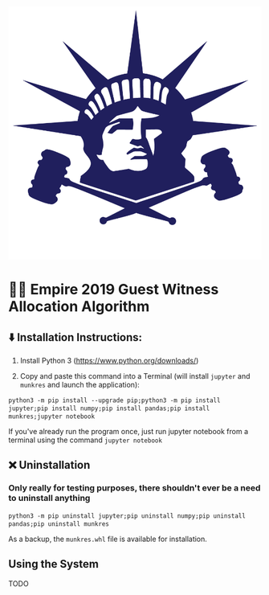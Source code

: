 ![inline 0.5%](empire.png)

# 👩‍⚖️ Empire 2019 Guest Witness Allocation Algorithm

## ⬇️ Installation Instructions:
1. Install Python 3 (https://www.python.org/downloads/)

2. Copy and paste this command into a Terminal (will install `jupyter` and `munkres` and launch the application):
```terminal
python3 -m pip install --upgrade pip;python3 -m pip install jupyter;pip install numpy;pip install pandas;pip install munkres;jupyter notebook
```

If you've already run the program once, just run jupyter notebook from a terminal using the command `jupyter notebook`


## :x: Uninstallation
### Only really for testing purposes, there shouldn't ever be a need to uninstall anything
```terminal
python3 -m pip uninstall jupyter;pip uninstall numpy;pip uninstall pandas;pip uninstall munkres
```

As a backup, the `munkres.whl` file is available for installation.

## Using the System
TODO
